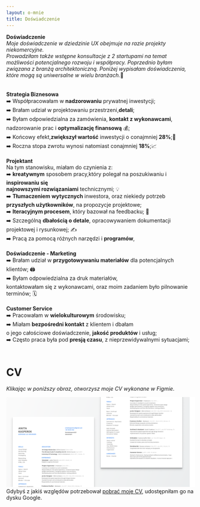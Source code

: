 ```yaml
---
layout: o-mnie
title: Doświadczenie
---
```

 **Doświadczenie**
<br>
_Moje doświadczenie w dziedzinie UX obejmuje na razie projekty niekomercyjne. <br> Prowadziłam także wstępne konsultacje z 2 startupami na temat możliwości potencjalnego rozwoju i współpracy.
Poprzednio byłam związana z branżą architektoniczną. Poniżej wypisałam doświadczenia, które mogą są uniwersalne w wielu branżach._🙂
<br><br><br>
**Strategia Biznesowa**
<br>
➡️ Współpracowałam w **nadzorowaniu** prywatnej inwestycji;<br>
➡️ Brałam udział w projektowaniu przestrzeni,**detali**; <br>
➡️ Byłam odpowiedzialna za zamówienia, **kontakt z wykonawcami**,<br> nadzorowanie prac i **optymalizację finansową** 💰;<br>
➡️ Końcowy efekt,**zwiększył wartość**  inwestycji o conajmniej **28%**;💸<br>
➡️ Roczna stopa zwrotu wynosi natomiast conajmniej **18%**;📈<br>
<br>
**Projektant**
<br>
Na tym stanowisku, miałam do czynienia z:<br>
➡️ **kreatywnym** sposobem pracy,który polegał na poszukiwaniu i **inspirowaniu się** <br> **najnowszymi rozwiązaniami** technicznymi; 💡<br>
➡️ **Tłumaczeniem** **wytycznych** inwestora, oraz niekiedy potrzeb **przyszłych użytkowników**, na propozycje projektowe;<br>
➡️ **Iteracyjnym procesem**, który bazował na feedbacku; 💬<br>
➡️ Szczególną **dbałością o detale**, opracowywaniem dokumentacji projektowej i rysunkowej; ✍️<br>
➡️ Pracą za pomocą różnych narzędzi i **programów**,<br>
<br>
**Doświadczenie - Marketing**<br>
➡️ Brałam udział w **przygotowywaniu materiałów** dla potencjalnych klientów; 🖨️<br>
➡️ Byłam odpowiedzialna za druk materiałów,<br> kontaktowałam się z wykonawcami, oraz moim zadaniem było pilnowanie terminów; 🗓️<br>
<br>
**Customer Service**<br>
➡️ Pracowałam w **wielokulturowym** środowisku;<br>
➡️ Miałam **bezpośredni kontakt** z klientem i dbałam <br> o jego całościowe doświadczenie, **jakość produktów** i usług;<br>
➡️ Często praca była pod **presją czasu**, z nieprzewidywalnymi sytuacjami;<br>
<br>
# CV<br>
*Klikając w poniższy obraz, otworzysz moje CV wykonane w Figmie.* 

[![image-text](https://raw.githubusercontent.com/anita-kasperek/anita-kasperek.github.io/main/assets/img/cv2.png)](https://www.figma.com/proto/hi6MsvVflNzFSG0QDNcBaK/Anita_Kasperek_CV?node-id=73%3A66&viewport=37%2C153%2C0.14476820826530457&scaling=min-zoom&page-id=71%3A0) <br>
Gdybyś z jakiś względów potrzebował [pobrać moje CV](https://drive.google.com/file/d/1W6nUgriiwFOnTJuuJIHW96vZAtRwVlm_/view?usp=sharing),
udostępniłam go na dysku Google. 


